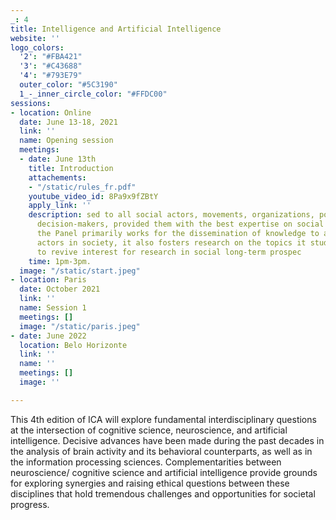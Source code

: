 ```yaml
---
_: 4
title: Intelligence and Artificial Intelligence
website: ''
logo_colors:
  '2': "#FBA421"
  '3': "#C43688"
  '4': "#793E79"
  outer_color: "#5C3190"
  1_-_inner_circle_color: "#FFDC00"
sessions:
- location: Online
  date: June 13-18, 2021
  link: ''
  name: Opening session
  meetings:
  - date: June 13th
    title: Introduction
    attachements:
    - "/static/rules_fr.pdf"
    youtube_video_id: 8Pa9x9fZBtY
    apply_link: ''
    description: sed to all social actors, movements, organizations, politicians and
      decision-makers, provided them with the best expertise on social change. While
      the Panel primarily works for the dissemination of knowledge to all relevant
      actors in society, it also fosters research on the topics it studies and helps
      to revive interest for research in social long-term prospec
    time: 1pm-3pm.
  image: "/static/start.jpeg"
- location: Paris
  date: October 2021
  link: ''
  name: Session 1
  meetings: []
  image: "/static/paris.jpeg"
- date: June 2022
  location: Belo Horizonte
  link: ''
  name: ''
  meetings: []
  image: ''

---
```

This 4th edition of ICA will explore fundamental interdisciplinary questions at the intersection of cognitive science, neuroscience, and artificial intelligence. Decisive advances have been made during the past decades in the analysis of brain activity and its behavioral counterparts, as well as in the information processing sciences. Complementarities between neuroscience/ cognitive science and artificial intelligence provide grounds for exploring synergies and raising ethical questions between these disciplines that hold tremendous challenges and opportunities for societal progress.